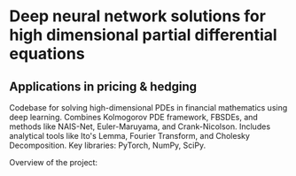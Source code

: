 # Deep neural network solutions for high dimensional partial differential equations 
## Applications in pricing & hedging 
Codebase for solving high-dimensional PDEs in financial mathematics using deep learning. Combines Kolmogorov PDE framework, FBSDEs, and methods like NAIS-Net, Euler-Maruyama, and Crank-Nicolson. Includes analytical tools like Ito's Lemma, Fourier Transform, and Cholesky Decomposition. Key libraries: PyTorch, NumPy, SciPy.

Overview of the project:

